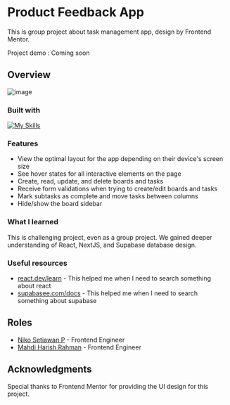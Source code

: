 # Product Feedback App

This is group project about task management app, design by Frontend Mentor.

Project demo : Coming soon

## Overview

<img src='https://res.cloudinary.com/dz209s6jk/image/upload/v1654885206/Challenges/jc26dvdz8ou8mvbu08uh.jpg' alt='image'>

### Built with

[![My Skills](https://skillicons.dev/icons?i=html,tailwind,ts,react,next,supabase,postgres&perline=10)](https://skillicons.dev)

### Features

- View the optimal layout for the app depending on their device's screen size
- See hover states for all interactive elements on the page
- Create, read, update, and delete boards and tasks
- Receive form validations when trying to create/edit boards and tasks
- Mark subtasks as complete and move tasks between columns
- Hide/show the board sidebar

### What I learned

This is challenging project, even as a group project. We gained deeper understanding of React, NextJS, and Supabase database design.

### Useful resources

- [react.dev/learn](https://react.dev/learn) - This helped me when I need to search something about react
- [supabasee.com/docs](https://supabase.com/docs/reference/javascript/initializing) - This helped me when I need to search something about supabase

## Roles

- [Niko Setiawan P](https://github.com/nikosetiawanp) - Frontend Engineer
- [Mahdi Harish Rahman](https://github.com/mahdiharish) - Frontend Engineer

## Acknowledgments

Special thanks to Frontend Mentor for providing the UI design for this project.
